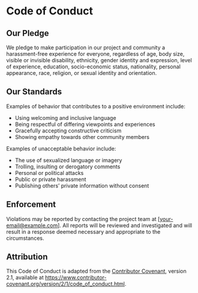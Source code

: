# Code of Conduct

## Our Pledge

We pledge to make participation in our project and community a harassment-free experience for everyone, regardless of age, body size, visible or invisible disability, ethnicity, gender identity and expression, level of experience, education, socio-economic status, nationality, personal appearance, race, religion, or sexual identity and orientation.

## Our Standards

Examples of behavior that contributes to a positive environment include:

- Using welcoming and inclusive language
- Being respectful of differing viewpoints and experiences
- Gracefully accepting constructive criticism
- Showing empathy towards other community members

Examples of unacceptable behavior include:

- The use of sexualized language or imagery
- Trolling, insulting or derogatory comments
- Personal or political attacks
- Public or private harassment
- Publishing others’ private information without consent

## Enforcement

Violations may be reported by contacting the project team at [your-email@example.com]. All reports will be reviewed and investigated and will result in a response deemed necessary and appropriate to the circumstances.

## Attribution

This Code of Conduct is adapted from the [Contributor Covenant][homepage], version 2.1, available at https://www.contributor-covenant.org/version/2/1/code_of_conduct.html.

[homepage]: https://www.contributor-covenant.org
